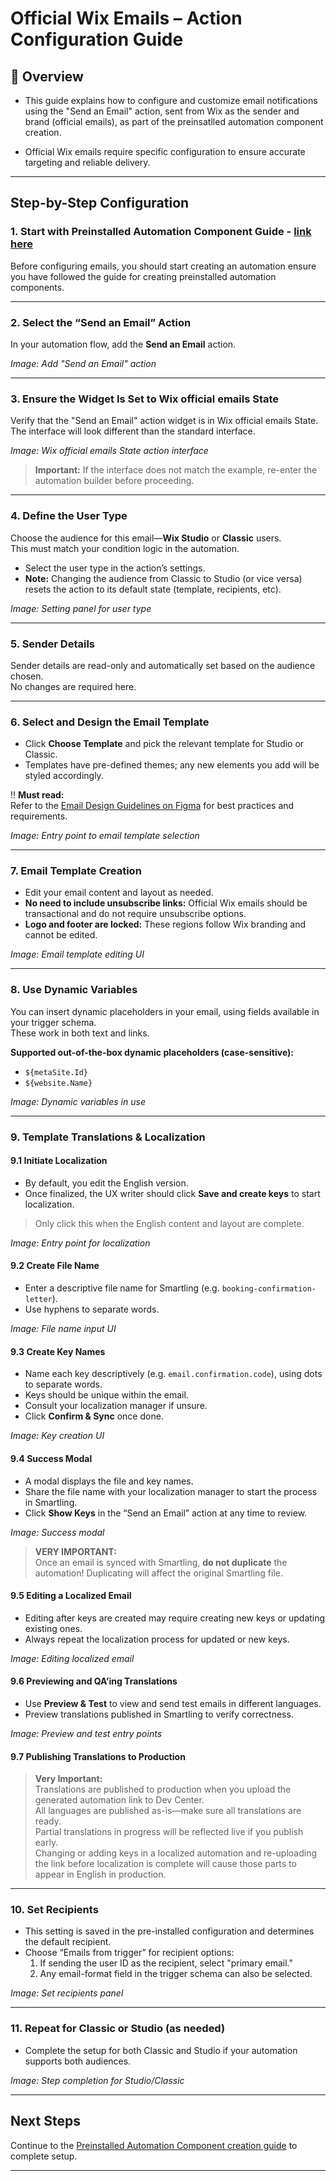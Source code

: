 # Official Wix Emails – Action Configuration Guide

## 🌟 Overview

- This guide explains how to configure and customize email notifications using the "Send an Email" action, sent from Wix as the sender and brand (official emails), as part of the preinsatlled automation component creation.

- Official Wix emails require specific configuration to ensure accurate targeting and reliable delivery.  

---

## Step-by-Step Configuration

### 1. Start with Preinstalled Automation Component Guide - [link here](https://github.com/Pickman123/Private-Projects/blob/main/Wix%20Official%20Notifications%20(internal%20docs)/Account-Level%20Automation%20Implementation/Preinstalleds/PreInstalled%20Automation.md)

Before configuring emails, you should start creating an automation ensure you have followed the guide for creating preinstalled automation components.

---

### 2. Select the “Send an Email” Action

In your automation flow, add the **Send an Email** action.

_Image: Add "Send an Email" action_

---

### 3. Ensure the Widget Is Set to Wix official emails State

Verify that the "Send an Email" action widget is in Wix official emails State. The interface will look different than the standard interface.

_Image: Wix official emails State action interface_

> **Important:** If the interface does not match the example, re-enter the automation builder before proceeding.

---

### 4. Define the User Type

Choose the audience for this email—**Wix Studio** or **Classic** users.  
This must match your condition logic in the automation.

- Select the user type in the action’s settings.
- **Note:** Changing the audience from Classic to Studio (or vice versa) resets the action to its default state (template, recipients, etc).

_Image: Setting panel for user type_

---

### 5. Sender Details

Sender details are read-only and automatically set based on the audience chosen.  
No changes are required here.

---

### 6. Select and Design the Email Template

- Click **Choose Template** and pick the relevant template for Studio or Classic.
- Templates have pre-defined themes; any new elements you add will be styled accordingly.

‼️ **Must read:**  
Refer to the [Email Design Guidelines on Figma](#) for best practices and requirements.

_Image: Entry point to email template selection_

---

### 7. Email Template Creation

- Edit your email content and layout as needed.
- **No need to include unsubscribe links:** Official Wix emails should be transactional and do not require unsubscribe options.
- **Logo and footer are locked:** These regions follow Wix branding and cannot be edited.

_Image: Email template editing UI_

---

### 8. Use Dynamic Variables

You can insert dynamic placeholders in your email, using fields available in your trigger schema.  
These work in both text and links.

**Supported out-of-the-box dynamic placeholders (case-sensitive):**
- `${metaSite.Id}`
- `${website.Name}`

_Image: Dynamic variables in use_

---

### 9. Template Translations & Localization

#### 9.1 Initiate Localization

- By default, you edit the English version.  
- Once finalized, the UX writer should click **Save and create keys** to start localization.

> Only click this when the English content and layout are complete.

_Image: Entry point for localization_

#### 9.2 Create File Name

- Enter a descriptive file name for Smartling (e.g. `booking-confirmation-letter`).  
- Use hyphens to separate words.

_Image: File name input UI_

#### 9.3 Create Key Names

- Name each key descriptively (e.g. `email.confirmation.code`), using dots to separate words.
- Keys should be unique within the email.
- Consult your localization manager if unsure.
- Click **Confirm & Sync** once done.

_Image: Key creation UI_

#### 9.4 Success Modal

- A modal displays the file and key names.
- Share the file name with your localization manager to start the process in Smartling.
- Click **Show Keys** in the “Send an Email” action at any time to review.

_Image: Success modal_

> **VERY IMPORTANT:**  
> Once an email is synced with Smartling, **do not duplicate** the automation! Duplicating will affect the original Smartling file.

#### 9.5 Editing a Localized Email

- Editing after keys are created may require creating new keys or updating existing ones.
- Always repeat the localization process for updated or new keys.

_Image: Editing localized email_

#### 9.6 Previewing and QA’ing Translations

- Use **Preview & Test** to view and send test emails in different languages.
- Preview translations published in Smartling to verify correctness.

_Image: Preview and test entry points_

#### 9.7 Publishing Translations to Production

> **Very Important:**  
> Translations are published to production when you upload the generated automation link to Dev Center.  
> All languages are published as-is—make sure all translations are ready.  
> Partial translations in progress will be reflected live if you publish early.  
> Changing or adding keys in a localized automation and re-uploading the link before localization is complete will cause those parts to appear in English in production.

---

### 10. Set Recipients

- This setting is saved in the pre-installed configuration and determines the default recipient.
- Choose “Emails from trigger” for recipient options:
  1. If sending the user ID as the recipient, select "primary email."
  2. Any email-format field in the trigger schema can also be selected.

_Image: Set recipients panel_

---

### 11. Repeat for Classic or Studio (as needed)

- Complete the setup for both Classic and Studio if your automation supports both audiences.

_Image: Step completion for Studio/Classic_

---

## Next Steps

Continue to the [Preinstalled Automation Component creation guide](https://github.com/Pickman123/Private-Projects/blob/main/Wix%20Official%20Notifications%20(internal%20docs)/Account-Level%20Automation%20Implementation/Preinstalleds/PreInstalled%20Automation.md) to complete setup.

---

